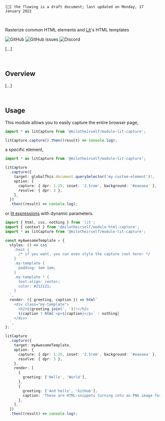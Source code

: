 <br>

`[🔖] the flowing is a draft document; last updated on Monday, 17 January 2022`

<br>

Rasterize common HTML elements and [Lit](https://github.com/lit/lit)'s HTML templates

![GitHub](https://img.shields.io/github/license/MiloTheirself/module-lit-capture?label=License)
![GitHub issues](https://img.shields.io/github/issues/MiloTheirself/module-lit-capture?label=Issues)
![Discord](https://img.shields.io/discord/494388532270465024?label=Discord)

[...]

<br>

<!--## Documentation

Full documentation is available at [applic.dev](https://applic.dev/outline/module-lit-capture).

<br>-->

## Overview

[...]

<br>

## Usage

This module allows you to easily capture the entire browser page,

```typescript
import * as litCapture from '@milotheirself/module-lit-capture';

litCapture.capture().then((result) => console.log);
```

a specific element,

```typescript
import * as litCapture from '@milotheirself/module-lit-capture';

litCapture
  .capture({
    target: globalThis.document.querySelector('my-custom-element')!,
    option: {
      capture: { dpr: 1.25, inset: '2.5rem', background: '#eaeaea' },
      resolve: { dpr: 3 },
    },
  })
  .then((result) => console.log);
```

or [lit expressions](https://lit.dev/docs/templates/expressions/) with dynamic parameters.

```typescript
import { html, css, nothing } from 'lit';
import { context } from '@milotheirself/module-html-capture';
import * as litCapture from '@milotheirself/module-lit-capture';

const myAwesomeTemplate = {
  styles: () => css`
    :host {
      /* if you want, you can even style the capture root here~ */
    }
    .my-template {
      padding: 1em 1em;
    }
    .my-template * {
      text-align: center;
      color: #212121;
    }
  `,
  render: ({ greeting, caption }) => html`
    <div class="my-template">
      <h2>${greeting.join(', ')}!</h2>
      ${caption ? html`<p>${caption}</p>` : nothing}
    </div>
  `,
};

litCapture
  .capture({
    target: myAwesomeTemplate,
    option: {
      capture: { dpr: 1.25, inset: '2.5rem', background: '#eaeaea' },
      resolve: { dpr: 3 },
    },
    render: [
      {
        greeting: ['Hello', 'World'],
      },
      {
        greeting: ['And hello', 'GitHub'],
        caption: 'These are HTML-snippets turning into an PNG image format–',
      },
    ],
  })
  .then((result) => console.log);
```

<!--### Contributing

Please see [CONTRIBUTING.md]().-->
